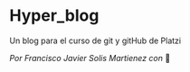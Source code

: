 # Hyper_blog
Un blog para el curso de git y gitHub de Platzi




















*Por Francisco Javier Solis Martienez con* 💛